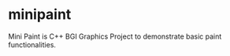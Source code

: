 minipaint
=========

Mini Paint is C++ BGI Graphics Project to demonstrate basic paint functionalities.
